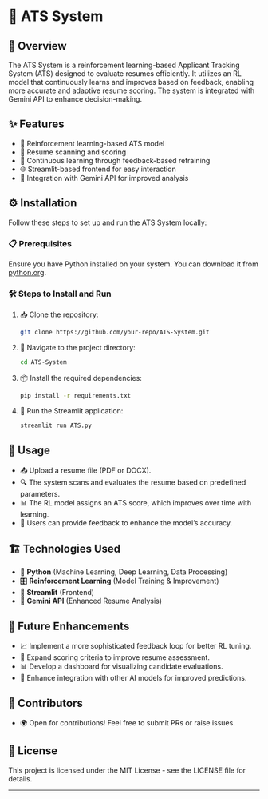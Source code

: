 # 🚀 ATS System

## 📌 Overview
The ATS System is a reinforcement learning-based Applicant Tracking System (ATS) designed to evaluate resumes efficiently. It utilizes an RL model that continuously learns and improves based on feedback, enabling more accurate and adaptive resume scoring. The system is integrated with Gemini API to enhance decision-making.

## ✨ Features
- 🤖 Reinforcement learning-based ATS model
- 📄 Resume scanning and scoring
- 🔄 Continuous learning through feedback-based retraining
- 🌐 Streamlit-based frontend for easy interaction
- 🧠 Integration with Gemini API for improved analysis

## ⚙️ Installation
Follow these steps to set up and run the ATS System locally:

### 📋 Prerequisites
Ensure you have Python installed on your system. You can download it from [python.org](https://www.python.org/).

### 🛠️ Steps to Install and Run
1. 📥 Clone the repository:
   ```sh
   git clone https://github.com/your-repo/ATS-System.git
   ```
2. 📂 Navigate to the project directory:
   ```sh
   cd ATS-System
   ```
3. 📦 Install the required dependencies:
   ```sh
   pip install -r requirements.txt
   ```
4. 🚀 Run the Streamlit application:
   ```sh
   streamlit run ATS.py
   ```

## 🎯 Usage
- 📤 Upload a resume file (PDF or DOCX).
- 🔍 The system scans and evaluates the resume based on predefined parameters.
- 📊 The RL model assigns an ATS score, which improves over time with learning.
- 📝 Users can provide feedback to enhance the model’s accuracy.

## 🏗️ Technologies Used
- 🐍 **Python** (Machine Learning, Deep Learning, Data Processing)
- 🎛 **Reinforcement Learning** (Model Training & Improvement)
- 🎨 **Streamlit** (Frontend)
- 🤖 **Gemini API** (Enhanced Resume Analysis)

## 🚀 Future Enhancements
- 📈 Implement a more sophisticated feedback loop for better RL tuning.
- 🧐 Expand scoring criteria to improve resume assessment.
- 📊 Develop a dashboard for visualizing candidate evaluations.
- 🔗 Enhance integration with other AI models for improved predictions.

## 👥 Contributors
- 🌍 Open for contributions! Feel free to submit PRs or raise issues.

## 📜 License
This project is licensed under the MIT License - see the LICENSE file for details.

---
